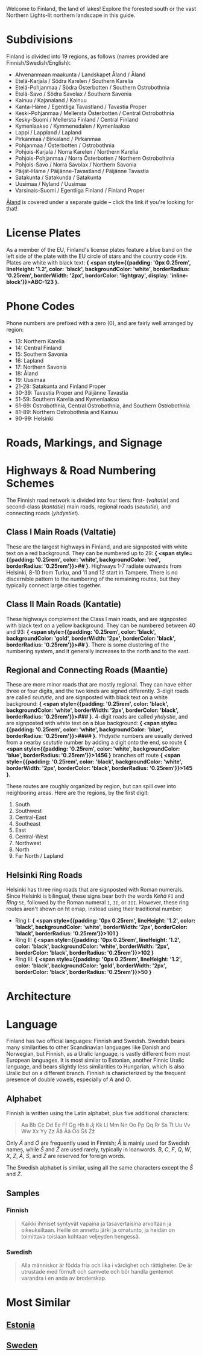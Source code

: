 Welcome to Finland, the land of lakes! Explore the forested south or the vast Northern Lights-lit northern landscape in this guide.

# Subdivisions

Finland is divided into 19 regions, as follows (names provided are Finnish/Swedish/English):

- Ahvenanmaan maakunta / Landskapet Åland / Åland
- Etelä-Karjala / Södra Karelen / Southern Karelia
- Etelä-Pohjanmaa / Södra Österbotten / Southern Ostrobothnia
- Etelä-Savo / Södra Savolax / Southern Savonia
- Kainuu / Kajanaland / Kainuu
- Kanta-Häme / Egentliga Tavastland / Tavastia Proper
- Keski-Pohjanmaa / Mellersta Österbotten / Central Ostrobothnia
- Kesky-Suomi / Mellersta Finland / Central Finland
- Kymenlaakso / Kymmenedalen / Kymenlaakso
- Lappi / Lappland / Lapland
- Pirkanmaa / Birkaland / Pirkanmaa
- Pohjanmaa / Österbotten / Ostrobothnia
- Pohjois-Karjala / Norra Karelen / Northern Karelia
- Pohjois-Pohjanmaa / Norra Österbotten / Northern Ostrobothnia
- Pohjois-Savo / Norra Savolax / Northern Savonia
- Päijät-Häme / Päijänne-Tavastland / Päijänne Tavastia
- Satakunta / Satakunda / Satakunta
- Uusimaa / Nyland / Uusimaa
- Varsinais-Suomi / Egentliga Finland / Finland Proper

<CountryMap code="FIN" scale="2400" level="2" />

[Åland](/countries/ALD) is covered under a separate guide – click the link if you're looking for that!

# License Plates

As a member of the EU, Finland's license plates feature a blue band on the left side of the plate with the EU circle of stars and the country code `FIN`. Plates are white with black text: **{
<span style={{padding: '0px 0.25rem', lineHeight: '1.2', color: 'black', backgroundColor: 'white', borderRadius: '0.25rem', borderWidth: '2px', bordorColor: 'lightgray', display: 'inline-block'}}>ABC-123</span>
}**.

# Phone Codes

Phone numbers are prefixed with a zero (0), and are fairly well arranged by region:

- 13: Northern Karelia
- 14: Central Finland
- 15: Southern Savonia
- 16: Lapland
- 17: Northern Savonia
- 18: Åland
- 19: Uusimaa
- 21-28: Satakunta and Finland Proper
- 30-39: Tavastia Proper and Päijänne Tavastia
- 51-59: Southern Karelia and Kymenlaakso
- 61-69: Ostrobothnia, Central Ostrobothnia, and Southern Ostrobothnia
- 81-89: Northern Ostrobothnia and Kainuu
- 90-99: Helsinki

# Roads, Markings, and Signage

# Highways & Road Numbering Schemes

The Finnish road network is divided into four tiers: first- (_valtatie_) and second-class (_kantatie_) main roads, regional roads (_seututie_), and connecting roads (_yhdystiet_).

## Class I Main Roads (Valtatie)

These are the largest highways in Finland, and are signposted with white text on a red background. They can be numbered up to 29: **{
<span style={{padding: '0.25rem', color: 'white', backgroundColor: 'red', borderRadius: '0.25rem'}}>##</span>
}**. Highways 1-7 radiate outwards from Helsinki, 8-10 from Turku, and 11 and 12 start in Tampere. There is no discernible pattern to the numbering of the remaining routes, but they typically connect large cities together.

## Class II Main Roads (Kantatie)

These highways complement the Class I main roads, and are signposted with black text on a yellow background. They can be numbered between 40 and 93: **{
<span style={{padding: '0.25rem', color: 'black', backgroundColor: 'gold', borderWidth: '2px', borderColor: 'black', borderRadius: '0.25rem'}}>##</span>
}**. There is some clustering of the numbering system, and it generally increases to the north and to the east.

## Regional and Connecting Roads (Maantie)

These are more minor roads that are mostly regional. They can have either three or four digits, and the two kinds are signed differently. 3-digit roads are called _seututie_, and are signposted with black text on a white background: **{
<span style={{padding: '0.25rem', color: 'black', backgroundColor: 'white', borderWidth: '2px', borderColor: 'black', borderRadius: '0.25rem'}}>###</span>
}**. 4-digit roads are called _yhdystie_, and are signposted with white text on a blue background: **{
<span style={{padding: '0.25rem', color: 'white', backgroundColor: 'blue', borderRadius: '0.25rem'}}>####</span>
}**. _Yhdystie_ numbers are usually derived from a nearby _seututie_ number by adding a digit onto the end, so route **{
<span style={{padding: '0.25rem', color: 'white', backgroundColor: 'blue', borderRadius: '0.25rem'}}>1456</span>
}** branches off route **{
<span style={{padding: '0.25rem', color: 'black', backgroundColor: 'white', borderWidth: '2px', borderColor: 'black', borderRadius: '0.25rem'}}>145</span>
}**.

These routes are roughly organized by region, but can spill over into neighboring areas. Here are the regions, by the first digit:

1. South
2. Southwest
3. Central-East
4. Southeast
5. East
6. Central-West
7. Northwest
8. North
9. Far North / Lapland

## Helsinki Ring Roads

Helsinki has three ring roads that are signposted with Roman numerals. Since Helsinki is bilingual, these signs bear both the words _Kehä_ `FI` and _Ring_ `SE`, followed by the Roman numeral `I`, `II`, or `III`. However, these ring routes aren't shown on ht emap, instead using their traditional number:

- Ring I: **{
  <span style={{padding: '0px 0.25rem', lineHeight: '1.2', color: 'black', backgroundColor: 'white', borderWidth: '2px', borderColor: 'black', borderRadius: '0.25rem'}}>101</span>
  }**
- Ring II: **{
  <span style={{padding: '0px 0.25rem', lineHeight: '1.2', color: 'black', backgroundColor: 'white', borderWidth: '2px', borderColor: 'black', borderRadius: '0.25rem'}}>102</span>
  }**
- Ring III: **{
  <span style={{padding: '0px 0.25rem', lineHeight: '1.2', color: 'black', backgroundColor: 'gold', borderWidth: '2px', borderColor: 'black', borderRadius: '0.25rem'}}>50</span>
  }**

# Architecture

# Language

Finland has two official languages: Finnish and Swedish. Swedish bears many similarities to other Scandinavian languages like Danish and Norwegian, but Finnish, as a Uralic language, is vastly different from most European languages. It is most similar to Estonian, another Finnic Uralic language, and bears slightly less similarities to Hungarian, which is also Uralic but on a different branch. Finnish is characterized by the frequent presence of double vowels, especially of _A_ and _O_.

## Alphabet

Finnish is written using the Latin alphabet, plus five additional characters:

> Aa Bb Cc Dd Ee Ff Gg Hh Ii Jj Kk Ll Mm Nn Oo Pp Qq Rr Ss Tt Uu Vv Ww Xx Yy Zz Åå Ää Öö Šš Žž

Only _Ä_ and _Ö_ are frequently used in Finnish; _Å_ is mainly used for Swedish names, while _Š_ and _Ž_ are used rarely, typically in loanwords. _B_, _C_, _F_, _Q_, _W_, _X_, _Z_, _Å_, _Š_, and _Ž_ are reserved for foreign words.

The Swedish alphabet is similar, using all the same characters except the _Š_ and _Ž_.

## Samples

### Finnish

> Kaikki ihmiset syntyvät vapaina ja tasavertaisina arvoltaan ja oikeuksiltaan. Heille on annettu järki ja omatunto, ja heidän on toimittava toisiaan kohtaan veljeyden hengessä.

### Swedish

> Alla människor är födda fria och lika i värdighet och rättigheter. De är utrustade med förnuft och samvete och bör handla gentemot varandra i en anda av broderskap.

# Most Similar

## [Estonia](/countries/EST)

## [Sweden](/countries/SWE)
